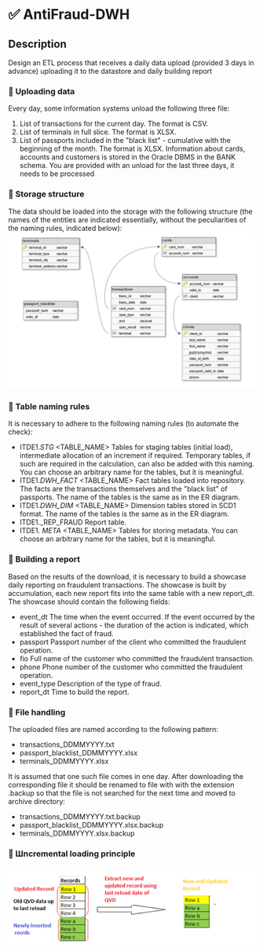 # :white_check_mark: AntiFraud-DWH

## Description
Design an ETL process that receives a daily data upload
(provided 3 days in advance) uploading it to the datastore and daily
building report
### :page_facing_up: Uploading data

Every day, some information systems unload the following three
file:
1. List of transactions for the current day. The format is CSV.
2. List of terminals in full slice. The format is XLSX.
3. List of passports included in the "black list" - cumulative with
the beginning of the month. The format is XLSX.
Information about cards, accounts and customers is stored in the Oracle DBMS in the BANK schema.
You are provided with an unload for the last three days, it needs to be processed


### :page_facing_up: Storage structure
The data should be loaded into the storage with the following structure
(the names of the entities are indicated essentially, without the peculiarities of the naming rules,
indicated below):
![](https://github.com/efimfit/AntiFraud-DWH/blob/main/%D0%91%D0%B5%D0%B7%D1%8B%D0%BC%D1%8F%D0%BD%D0%BD%D1%8B%D0%B9.jpg)

### :page_facing_up: Table naming rules
It is necessary to adhere to the following naming rules (to automate the check):
* ITDE1._STG_ <TABLE_NAME> Tables for staging tables (initial load), intermediate allocation of an increment if required.
Temporary tables, if such are required in the calculation, can also be added with this naming.
You can choose an arbitrary name for the tables, but it is meaningful.
* ITDE1._DWH_FACT_ <TABLE_NAME> Fact tables loaded into repository. The facts are the transactions themselves and the "black list" of passports.
The name of the tables is the same as in the ER diagram.
* ITDE1._DWH_DIM_ <TABLE_NAME> Dimension tables stored in SCD1 format.
The name of the tables is the same as in the ER diagram.
* ITDE1._REP_FRAUD Report table.
* ITDE1. _META_ <TABLE_NAME> Tables for storing metadata.
You can choose an arbitrary name for the tables, but it is meaningful.

### :page_facing_up: Building a report
Based on the results of the download, it is necessary to build a showcase daily
reporting on fraudulent transactions. The showcase is built by accumulation,
each new report fits into the same table with a new report_dt.
The showcase should contain the following fields:
* event_dt The time when the event occurred. If the event occurred by the result of several actions - the duration of the action is indicated,
which established the fact of fraud.
* passport Passport number of the client who committed the fraudulent
operation.
* fio Full name of the customer who committed the fraudulent transaction.
* phone Phone number of the customer who committed the fraudulent
operation.
* event_type Description of the type of fraud.
* report_dt Time to build the report.

### :page_facing_up: File handling
The uploaded files are named according to the following pattern:
- transactions_DDMMYYYY.txt
- passport_blacklist_DDMMYYYY.xlsx
- terminals_DDMMYYYY.xlsx

It is assumed that one such file comes in one day. After
downloading the corresponding file it should be renamed to file with
with the extension .backup so that the file is not searched for the next time and
moved to archive directory:
- transactions_DDMMYYYY.txt.backup
- passport_blacklist_DDMMYYYY.xlsx.backup
- terminals_DDMMYYYY.xlsx.backup

### :page_facing_up: Шncremental loading principle
![](https://github.com/efimfit/AntiFraud-DWH/blob/main/pictorial-view-part-12.png)


